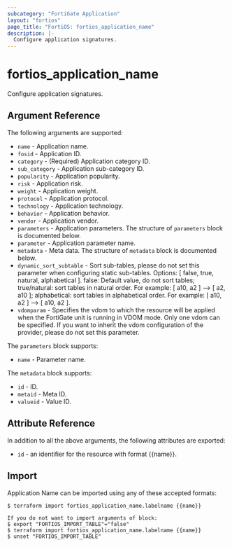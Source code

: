 ```yaml
---
subcategory: "FortiGate Application"
layout: "fortios"
page_title: "FortiOS: fortios_application_name"
description: |-
  Configure application signatures.
---
```


# fortios_application_name
Configure application signatures.

## Argument Reference

The following arguments are supported:

* `name` - Application name.
* `fosid` - Application ID.
* `category` - (Required) Application category ID.
* `sub_category` - Application sub-category ID.
* `popularity` - Application popularity.
* `risk` - Application risk.
* `weight` - Application weight.
* `protocol` - Application protocol.
* `technology` - Application technology.
* `behavior` - Application behavior.
* `vendor` - Application vendor.
* `parameters` - Application parameters. The structure of `parameters` block is documented below.
* `parameter` - Application parameter name.
* `metadata` - Meta data. The structure of `metadata` block is documented below.
* `dynamic_sort_subtable` - Sort sub-tables, please do not set this parameter when configuring static sub-tables. Options: [ false, true, natural, alphabetical ]. false: Default value, do not sort tables; true/natural: sort tables in natural order. For example: [ a10, a2 ] --> [ a2, a10 ]; alphabetical: sort tables in alphabetical order. For example: [ a10, a2 ] --> [ a10, a2 ].
* `vdomparam` - Specifies the vdom to which the resource will be applied when the FortiGate unit is running in VDOM mode. Only one vdom can be specified. If you want to inherit the vdom configuration of the provider, please do not set this parameter.

The `parameters` block supports:

* `name` - Parameter name.

The `metadata` block supports:

* `id` - ID.
* `metaid` - Meta ID.
* `valueid` - Value ID.


## Attribute Reference

In addition to all the above arguments, the following attributes are exported:
* `id` - an identifier for the resource with format {{name}}.

## Import

Application Name can be imported using any of these accepted formats:
```
$ terraform import fortios_application_name.labelname {{name}}

If you do not want to import arguments of block:
$ export "FORTIOS_IMPORT_TABLE"="false"
$ terraform import fortios_application_name.labelname {{name}}
$ unset "FORTIOS_IMPORT_TABLE"
```

